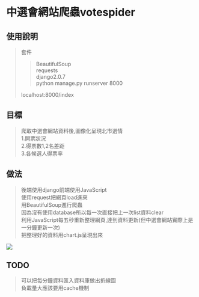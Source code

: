 # 中選會網站爬蟲votespider

## 使用說明
>套件 
>>BeautifulSoup  
>>requests  
>>django2.0.7  
>python manage.py runserver 8000
>
>localhost:8000/index
## 目標
>爬取中選會網站資料後,圖像化呈現北市選情  
 1.開票狀況  
 2.得票數1,2名差距  
 3.各候選人得票率  

## 做法
>後端使用django前端使用JavaScript  
使用request把網頁load進來  
用BeautifulSoup進行爬蟲  
因為沒有使用database所以每一次直接把上一次list資料clear  
利用JavaScript每五秒重新整理網頁,達到資料更新(但中選會網站實際上是一分鐘更新一次)  
把整理好的資料用chart.js呈現出來  
  
![](https://i.imgur.com/2YW5nMd.jpg)

## TODO
>可以把每分鐘資料匯入資料庫做出折線圖  
負載量大應該要用cache機制

